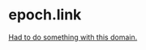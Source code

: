 # epoch.link

[Had to do something with this domain.](https://twitter.com/iamdevloper/status/748871909559799808)

